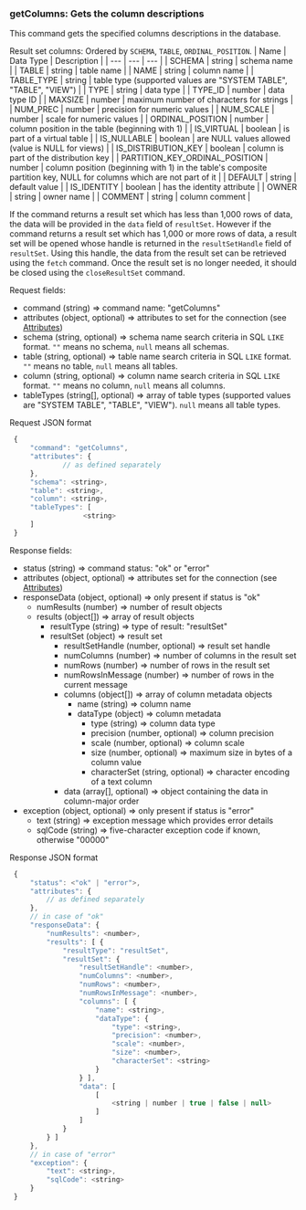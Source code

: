 ### getColumns: Gets the column descriptions

This command gets the specified columns descriptions in the database.

Result set columns: Ordered by `SCHEMA`, `TABLE`, `ORDINAL_POSITION`.
| Name | Data Type | Description |
| --- | --- | --- |
| SCHEMA | string | schema name |
| TABLE | string | table name |
| NAME | string | column name |
| TABLE_TYPE | string | table type (supported values are "SYSTEM TABLE", "TABLE", "VIEW") |
| TYPE | string | data type |
| TYPE_ID | number | data type ID |
| MAXSIZE | number | maximum number of characters for strings |
| NUM_PREC | number | precision for numeric values |
| NUM_SCALE | number | scale for numeric values |
| ORDINAL_POSITION | number | column position in the table (beginning with 1) |
| IS_VIRTUAL | boolean | is part of a virtual table |
| IS_NULLABLE | boolean | are NULL values allowed (value is NULL for views) |
| IS_DISTRIBUTION_KEY | boolean | column is part of the distribution key |
| PARTITION_KEY_ORDINAL_POSITION | number | column position (beginning with 1) in the table's composite partition key, NULL for columns which are not part of it |
| DEFAULT | string | default value |
| IS_IDENTITY | boolean | has the identity attribute |
| OWNER | string | owner name |
| COMMENT | string | column comment |

If the command returns a result set which has less than 1,000 rows of data, the data will be provided in the `data` field of `resultSet`. However if the command returns a result set which has 1,000 or more rows of data, a result set will be opened whose handle is returned in the `resultSetHandle` field of `resultSet`. Using this handle, the data from the result set can be retrieved using the `fetch` command. Once the result set is no longer needed, it should be closed using the `closeResultSet` command.

Request fields:
  * command (string) => command name: "getColumns"
  * attributes (object, optional) => attributes to set for the connection (see [Attributes](../WebsocketAPIV2.md#attributes-session-and-database-properties))
  * schema (string, optional) => schema name search criteria in SQL `LIKE` format. `""` means no schema, `null` means all schemas.
  * table (string, optional) => table name search criteria in SQL `LIKE` format. `""` means no table, `null` means all tables.
  * column (string, optional) => column name search criteria in SQL `LIKE` format. `""` means no column, `null` means all columns.
  * tableTypes (string[], optional) => array of table types (supported values are "SYSTEM TABLE", "TABLE", "VIEW"). `null` means all table types.

Request JSON format
```javascript
 {
     "command": "getColumns",
     "attributes": {
             // as defined separately
     },
     "schema": <string>,
     "table": <string>,
     "column": <string>,
     "tableTypes": [
                  <string>
     ]
 }
```

Response fields:
  * status (string) => command status: "ok" or "error"
  * attributes (object, optional) => attributes set for the connection (see [Attributes](../WebsocketAPIV2.md#attributes-session-and-database-properties))
  * responseData (object, optional) => only present if status is "ok"
    * numResults (number) => number of result objects
    * results (object[]) => array of result objects
      * resultType (string) => type of result: "resultSet"
      * resultSet (object) => result set
        * resultSetHandle (number, optional) => result set handle
        * numColumns (number) => number of columns in the result set
        * numRows (number) => number of rows in the result set
        * numRowsInMessage (number) => number of rows in the current message
        * columns (object[]) => array of column metadata objects
          * name (string) => column name
          * dataType (object) => column metadata
            * type (string) => column data type
            * precision (number, optional) => column precision
            * scale (number, optional) => column scale
            * size (number, optional) => maximum size in bytes of a column value
            * characterSet (string, optional) => character encoding of a text column
        * data (array[], optional) => object containing the data in column-major order
  * exception (object, optional) =>  only present if status is "error"
    * text (string) => exception message which provides error details
    * sqlCode (string) => five-character exception code if known, otherwise "00000"

Response JSON format
```javascript
 {
     "status": <"ok" | "error">,
     "attributes": {
         // as defined separately
     },
     // in case of "ok"
     "responseData": {
         "numResults": <number>,
         "results": [ {
             "resultType": "resultSet",
             "resultSet": {
                 "resultSetHandle": <number>,
                 "numColumns": <number>,
                 "numRows": <number>,
                 "numRowsInMessage": <number>,
                 "columns": [ {
                     "name": <string>,
                     "dataType": {
                         "type": <string>,
                         "precision": <number>,
                         "scale": <number>,
                         "size": <number>,
                         "characterSet": <string>
                     }
                 } ],
                 "data": [
                     [
                         <string | number | true | false | null>
                     ]
                 ]
             }
         } ]
     },
     // in case of "error"
     "exception": {
         "text": <string>,
         "sqlCode": <string>
     }
 }
```
